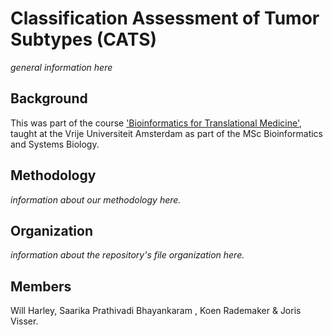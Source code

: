 # Classification Assessment of Tumor Subtypes (CATS)
_general information here_ 

## Background
This was part of the course ['Bioinformatics for Translational Medicine'](https://studiegids.vu.nl/en/2019-2020/courses/X_405092), taught at the Vrije Universiteit Amsterdam as part of the MSc Bioinformatics and Systems Biology.

## Methodology
_information about our methodology here._

## Organization
_information about the repository's file organization here._

## Members
Will Harley, Saarika Prathivadi Bhayankaram , Koen Rademaker & Joris Visser.
